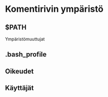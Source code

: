 # Komentirivin ympäristö


## $PATH

Ympäristömuuttujat


## .bash_profile



## Oikeudet



## Käyttäjät


